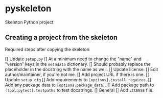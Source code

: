 # pyskeleton
Skeleton Python project


## Creating a project from the skeleton

Required steps after copying the skeleton:

[] Update `setup.py`
  [] At a minimum need to change the "name" and "version" keys in the `metadata` dictionary.
  [] Should probably replace the placeholder in the docstring with the name as well.
  [] Update license.
  [] Edit author/maintainer, if you're not me.
  [] Add project URL if there is one.
[] Update `setup.cfg`
  [] Add requirements to `[options].install_requires`.
  [] Add any package data to `[options.package_data]`.
  [] Add package path to `[tool:pytest].testpaths` to test docstrings.
[] General
  [] Add `LICENSE` file.
